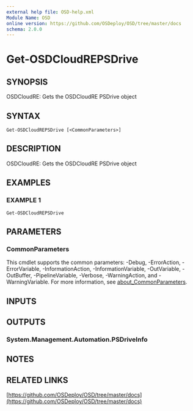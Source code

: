 ```yaml
---
external help file: OSD-help.xml
Module Name: OSD
online version: https://github.com/OSDeploy/OSD/tree/master/docs
schema: 2.0.0
---
```


# Get-OSDCloudREPSDrive

## SYNOPSIS
OSDCloudRE: Gets the OSDCloudRE PSDrive object

## SYNTAX

```
Get-OSDCloudREPSDrive [<CommonParameters>]
```

## DESCRIPTION
OSDCloudRE: Gets the OSDCloudRE PSDrive object

## EXAMPLES

### EXAMPLE 1
```
Get-OSDCloudREPSDrive
```

## PARAMETERS

### CommonParameters
This cmdlet supports the common parameters: -Debug, -ErrorAction, -ErrorVariable, -InformationAction, -InformationVariable, -OutVariable, -OutBuffer, -PipelineVariable, -Verbose, -WarningAction, and -WarningVariable. For more information, see [about_CommonParameters](http://go.microsoft.com/fwlink/?LinkID=113216).

## INPUTS

## OUTPUTS

### System.Management.Automation.PSDriveInfo
## NOTES

## RELATED LINKS

[https://github.com/OSDeploy/OSD/tree/master/docs](https://github.com/OSDeploy/OSD/tree/master/docs)

